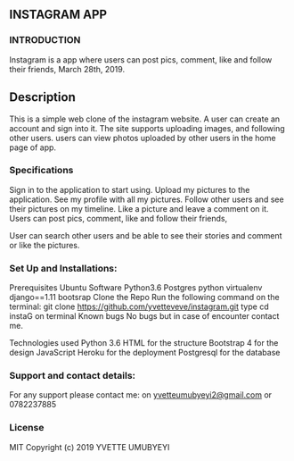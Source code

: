 ## INSTAGRAM APP
### INTRODUCTION
Instagram is a app where users can post pics, comment, like and follow their friends, March 28th, 2019.

## Description
This is a simple web clone of the instagram website. A user can create an account and sign into it. The site supports uploading images, and following other users. users can view photos uploaded by other users in the home page of app.

### Specifications
Sign in to the application to start using.
Upload my pictures to the application.
See my profile with all my pictures.
Follow other users and see their pictures on my timeline.
Like a picture and leave a comment on it.
Users can post pics, comment, like and follow their friends,

User can search other users and be able to see their stories and comment or like the pictures.

### Set Up and Installations:
Prerequisites
Ubuntu Software
Python3.6
Postgres
python virtualenv
django==1.11
bootsrap
Clone the Repo
Run the following command on the terminal: git clone https://github.com/yvetteveve/instagram.git
type cd instaG on terminal
Known bugs
No bugs but in case of encounter contact me.

Technologies used
Python 3.6
HTML for the structure
Bootstrap 4 for the design
JavaScript
Heroku for the deployment
Postgresql for the database

### Support and contact details:
For any support please contact me: 
on yvetteumubyeyi2@gmail.com 
or 0782237885

### License
MIT Copyright (c) 2019 YVETTE UMUBYEYI